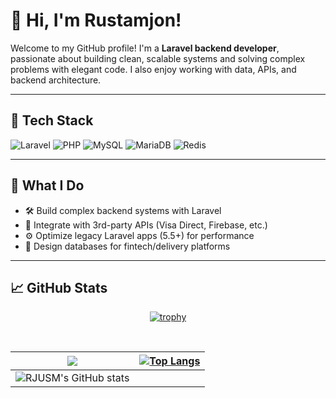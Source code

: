 # 👋 Hi, I'm Rustamjon!

Welcome to my GitHub profile! I'm a **Laravel backend developer**, passionate about building clean, scalable systems and solving complex problems with elegant code. I also enjoy working with data, APIs, and backend architecture.

---

## 🚀 Tech Stack

![Laravel](https://img.shields.io/badge/-Laravel-F55247?style=flat&logo=laravel&logoColor=white)
![PHP](https://img.shields.io/badge/-PHP-777BB4?style=flat&logo=php&logoColor=white)
![MySQL](https://img.shields.io/badge/-MySQL-4479A1?style=flat&logo=mysql&logoColor=white)
![MariaDB](https://img.shields.io/badge/-MariaDB-003545?style=flat&logo=mariadb&logoColor=white)
![Redis](https://img.shields.io/badge/-Redis-DC382D?style=flat&logo=redis&logoColor=white)

---

## 🧠 What I Do

- 🛠 Build complex backend systems with Laravel
- 🔌 Integrate with 3rd-party APIs (Visa Direct, Firebase, etc.)
- ⚙️ Optimize legacy Laravel apps (5.5+) for performance
- 🐘 Design databases for fintech/delivery platforms

---

## 📈 GitHub Stats

<div align="center">    
  
[![trophy](https://github-profile-trophy.vercel.app/?username=rjusm&theme=algolia&margin-w=0&count_private=true)](#)
  
<br>

  

| ![](https://github-profile-summary-cards.vercel.app/api/cards/profile-details?username=rjusm&theme=monokai)  | [![Top Langs](https://github-readme-stats.vercel.app/api/top-langs/?username=rjusm&theme=midnight-purple&show_icons=true&hide_border=true&layout=compact&langs_count=50)](#)  |
| ------------- | ------------- |
|  ![RJUSM's GitHub stats](https://github-readme-stats.vercel.app/api?username=rjusm&theme=prussian&show_icons=true&count_private=true) |   |

</div>


<!---
rjusm/rjusm is a ✨ special ✨ repository because its `README.md` (this file) appears on your GitHub profile.
You can click the Preview link to take a look at your changes.
--->
